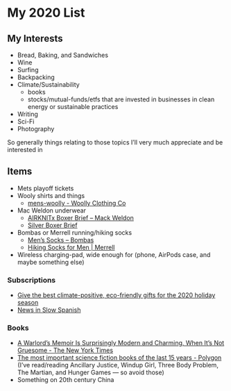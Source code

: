 # My 2020 List

## My Interests
* Bread, Baking, and Sandwiches
* Wine
* Surfing 
* Backpacking
* Climate/Sustainability
	* books
	* stocks/mutual-funds/etfs that are invested in businesses in clean energy or sustainable practices 
* Writing
* Sci-Fi
* Photography
 
So generally things relating to those topics I’ll very much appreciate and be interested in

## Items
* Mets playoff tickets
* Wooly shirts and things
	* [mens-woolly - Woolly Clothing Co](https://www.woolly.clothing/pages/mens-woolly)
* Mac Weldon underwear
	* [AIRKNITx Boxer Brief – Mack Weldon](https://mackweldon.com/collections/performance-gear/products/airknitx-boxer-brief)
	* [Silver Boxer Brief](https://mackweldon.com/collections/boxer-briefs/products/silver-boxer-brief)
* Bombas or Merrell running/hiking socks
	* [Men’s Socks – Bombas](https://bombas.com/collections/mens-socks?filter=activity_running&filter=activity_hiking)
	* [Hiking Socks for Men | Merrell](https://www.merrell.com/US/en/mens-hiking-athletic-socks/#prefn1=bestFor&prefv1=Hiking)
* Wireless charging-pad, wide enough for (phone, AirPods case, and maybe something else)  


### Subscriptions
* [Give the best climate-positive, eco-friendly gifts for the 2020 holiday season](https://climeworks.com/gift)
* [News in Slow Spanish](https://www.newsinslowspanish.com/latino/subscription-rates)

### Books
* [A Warlord’s Memoir Is Surprisingly Modern and Charming, When It’s Not Gruesome - The New York Times](https://www.nytimes.com/2020/11/30/books/review-babur-nama.html?action=click&module=Editors%20Picks&pgtype=Homepage)
* [The most important science fiction books of the last 15 years - Polygon](https://www.polygon.com/21516173/best-new-science-fiction-books-scifi-last-15-years) (I’ve read/reading Ancillary Justice, Windup Girl, Three Body Problem, The Martian, and Hunger Games — so avoid those)
* Something on 20th century China
